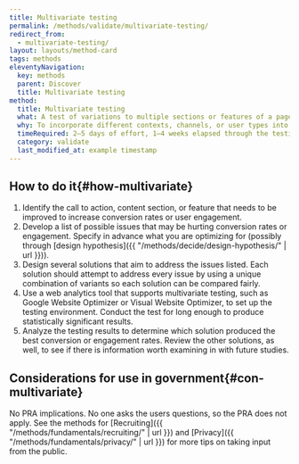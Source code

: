 ```yaml
---
title: Multivariate testing
permalink: /methods/validate/multivariate-testing/
redirect_from:
  - multivariate-testing/
layout: layouts/method-card
tags: methods
eleventyNavigation:
  key: methods
  parent: Discover
  title: Multivariate testing
method:
  title: Multivariate testing
  what: A test of variations to multiple sections or features of a page to see which combination of variants has the greatest effect. Different from an A/B test, which tests variation to just one section or feature.
  why: To incorporate different contexts, channels, or user types into addressing a user need. Situating a call to action, content section, or feature set differently can help you build a more effective whole solution from a set of partial solutions.
  timeRequired: 2–5 days of effort, 1–4 weeks elapsed through the testing period
  category: validate
  last_modified_at: example timestamp
---
```


## How to do it{#how-multivariate}

1. Identify the call to action, content section, or feature that needs to be improved to increase conversion rates or user engagement.
1. Develop a list of possible issues that may be hurting conversion rates or engagement. Specify in advance what you are optimizing for (possibly through [design hypothesis]({{ "/methods/decide/design-hypothesis/" | url }})).
1. Design several solutions that aim to address the issues listed. Each solution should attempt to address every issue by using a unique combination of variants so each solution can be compared fairly.
1. Use a web analytics tool that supports multivariate testing, such as Google Website Optimizer or Visual Website Optimizer, to set up the testing environment. Conduct the test for long enough to produce statistically significant results.
1. Analyze the testing results to determine which solution produced the best conversion or engagement rates. Review the other solutions, as well, to see if there is information worth examining in with future studies.

<section class="method--section method--section--government-considerations" markdown="1" >

## Considerations for use in government{#con-multivariate}

No PRA implications. No one asks the users questions, so the PRA does not apply. See the methods for
[Recruiting]({{ "/methods/fundamentals/recruiting/" | url }}) and [Privacy]({{ "/methods/fundamentals/privacy/" | url }}) for more tips on taking input from the public.
</section>
